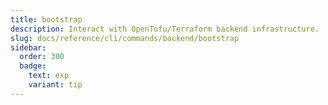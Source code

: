 ```yaml
---
title: bootstrap
description: Interact with OpenTofu/Terraform backend infrastructure.
slug: docs/reference/cli/commands/backend/bootstrap
sidebar:
  order: 300
  badge:
    text: exp
    variant: tip
---
```


<!-- This page is intentionally empty. Commands are defined in `src/pages/docs/reference/cli/commands/[...slug.astro] -->
<!-- This file is a placeholder to ensure that other pages see commands in their sidebars, and so that the data is accessible in the docs collection. -->

